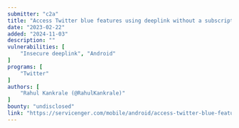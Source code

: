 ```yaml
---
submitter: "c2a"
title: "Access Twitter blue features using deeplink without a subscription."
date: "2023-02-22"
added: "2024-11-03"
description: ""
vulnerabilities: [
    "Insecure deeplink", "Android"
]
programs: [
    "Twitter"
]
authors: [
    "Rahul Kankrale (@RahulKankrale)"
]
bounty: "undisclosed"
link: "https://servicenger.com/mobile/android/access-twitter-blue-features-using-deeplink-without-a-paid-subscription/"
---
```




